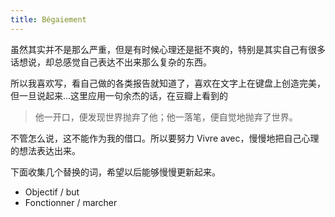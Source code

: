 ```yaml
---
title: Bégaiement
---
```


虽然其实并不是那么严重，但是有时候心理还是挺不爽的，特别是其实自己有很多话想说，却总感觉自己表达不出来那么复杂的东西。

所以我喜欢写，看自己做的各类报告就知道了，喜欢在文字上在键盘上创造完美，但一旦说起来...这里应用一句余杰的话，在豆瓣上看到的
> 他一开口，便发现世界抛弃了他；他一落笔，便自觉地抛弃了世界。

不管怎么说，这不能作为我的借口。所以要努力 Vivre avec，慢慢地把自己心理的想法表达出来。

下面收集几个替换的词，希望以后能够慢慢更新起来。

- Objectif / but
- Fonctionner / marcher